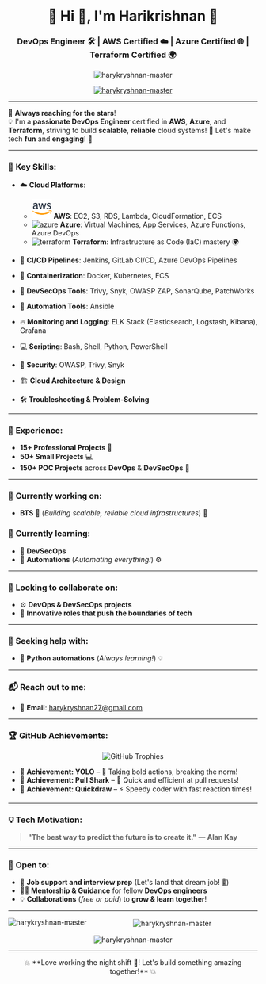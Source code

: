 <h1 align="center">🎉 Hi 👋, I'm Harikrishnan 🎉</h1>
<h3 align="center">DevOps Engineer 🛠️ | AWS Certified ☁️ | Azure Certified 🌐 | Terraform Certified 🌍</h3>

<p align="center"> 
  <img src="https://komarev.com/ghpvc/?username=harykryshnan-master&label=🎯%20Profile%20views&color=00FFAB&style=flat" alt="harykryshnan-master" />
</p>

<p align="center"> 
  <a href="https://github.com/ryo-ma/github-profile-trophy">
    <img src="https://github-profile-trophy.vercel.app/?username=harykryshnan-master&theme=radical&no-bg=true&no-frame=true" alt="harykryshnan-master" />
  </a>
</p>

---

🚀 **Always reaching for the stars**!  
💡 I'm a **passionate DevOps Engineer** certified in **AWS**, **Azure**, and **Terraform**, striving to build **scalable**, **reliable** cloud systems! 🌈 Let's make tech **fun** and **engaging**! 🎉

---

### 🌟 **Key Skills**:

- ☁️ **Cloud Platforms**:  
  - <img src="https://raw.githubusercontent.com/devicons/devicon/master/icons/amazonwebservices/amazonwebservices-original-wordmark.svg" alt="aws" width="40" height="40"/> **AWS**: EC2, S3, RDS, Lambda, CloudFormation, ECS  
  - <img src="https://www.vectorlogo.zone/logos/microsoft_azure/microsoft_azure-icon.svg" alt="azure" width="40" height="40"/> **Azure**: Virtual Machines, App Services, Azure Functions, Azure DevOps  
  - <img src="https://www.vectorlogo.zone/logos/terraformio/terraformio-icon.svg" alt="terraform" width="40" height="40"/> **Terraform**: Infrastructure as Code (IaC) mastery 🌍
  
- 🔄 **CI/CD Pipelines**: Jenkins, GitLab CI/CD, Azure DevOps Pipelines  
- 🐳 **Containerization**: Docker, Kubernetes, ECS  
- 🧠 **DevSecOps Tools**: Trivy, Snyk, OWASP ZAP, SonarQube, PatchWorks  
- 🔧 **Automation Tools**: Ansible  
- 🔥 **Monitoring and Logging**: ELK Stack (Elasticsearch, Logstash, Kibana), Grafana  
- 💻 **Scripting**: Bash, Shell, Python, PowerShell  
- 🔐 **Security**: OWASP, Trivy, Snyk  
- 🏗️ **Cloud Architecture & Design**  
- 🛠️ **Troubleshooting & Problem-Solving**

---

### 🎯 **Experience**:
- **15+ Professional Projects** 💼
- **50+ Small Projects** 💻
- **150+ POC Projects** across **DevOps** & **DevSecOps** 🚀

---

### 🎯 **Currently working on**:
- **BTS** 💼 (*Building scalable, reliable cloud infrastructures*) 🚀

### 🌱 **Currently learning**:
- 🔐 **DevSecOps**
- 🤖 **Automations** (*Automating everything!*) ⚙️

---

### 🎯 **Looking to collaborate on**:
- ⚙️ **DevOps & DevSecOps projects**
- 🧠 **Innovative roles that push the boundaries of tech**

---

### 🤝 **Seeking help with**:
- 🐍 **Python automations** (*Always learning!*) 💡

---

### 📬 **Reach out to me**:
- 📧 **Email**: harykryshnan27@gmail.com

---

### 🏆 **GitHub Achievements**:
<p align="center"> 
  <img src="https://github-profile-trophy.vercel.app/?username=harykryshnan-master&theme=onestar&no-frame=true&margin-w=15" alt="GitHub Trophies" />
</p>

- 🏅 **Achievement: YOLO** – 🚀 Taking bold actions, breaking the norm!  
- 🏅 **Achievement: Pull Shark** – 🌟 Quick and efficient at pull requests!  
- 🏅 **Achievement: Quickdraw** – ⚡ Speedy coder with fast reaction times!

---

### 💡 **Tech Motivation**:
> **"The best way to predict the future is to create it."** — **Alan Kay**

---

### 🚀 **Open to**:
- 💼 **Job support and interview prep** (Let's land that dream job! 🎯)
- 👨‍🏫 **Mentorship & Guidance** for fellow **DevOps engineers**
- 💡 **Collaborations** (*free or paid*) to **grow & learn together**!

---

<p align="center">
  <img align="left" src="https://github-readme-stats.vercel.app/api/top-langs?username=harykryshnan-master&show_icons=true&locale=en&layout=compact&theme=radical" alt="harykryshnan-master" />
</p>

<p align="center">
  <img align="center" src="https://github-readme-stats.vercel.app/api?username=harykryshnan-master&show_icons=true&locale=en&theme=highcontrast" alt="harykryshnan-master" />
</p>

<p align="center">
  <img align="center" src="https://github-readme-streak-stats.herokuapp.com/?user=harykryshnan-master&theme=tokyonight" alt="harykryshnan-master" />
</p>

---

<p align="center">💥 **Love working the night shift 🌙! Let's build something amazing together!** 💥</p>
